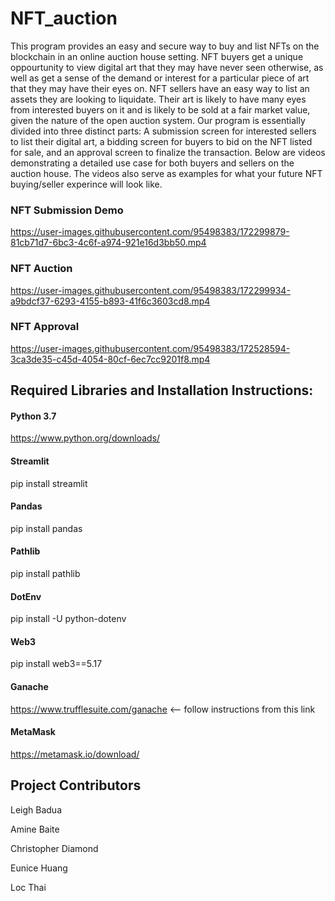 # NFT_auction

This program provides an easy and secure way to buy and list NFTs on the blockchain in an online auction house setting.  NFT buyers get a unique oppourtunity to view digital art that they may have never seen otherwise, as well as get a sense of the demand or interest for a particular piece of art that they may have their eyes on.  NFT sellers have an easy way to list an assets they are looking to liquidate.  Their art is likely to have many eyes from interested buyers on it and is likely to be sold at a fair market value, given the nature of the open auction system.  Our program is essentially divided into three distinct parts:  A submission screen for interested sellers to list their digital art, a bidding screen for buyers to bid on the NFT listed for sale, and an approval screen to finalize the transaction.  Below are videos demonstrating a detailed use case for both buyers and sellers on the auction house.  The videos also serve as examples for what your future NFT buying/seller experince will look like.

### NFT Submission Demo
https://user-images.githubusercontent.com/95498383/172299879-81cb71d7-6bc3-4c6f-a974-921e16d3bb50.mp4

### NFT Auction

https://user-images.githubusercontent.com/95498383/172299934-a9bdcf37-6293-4155-b893-41f6c3603cd8.mp4

### NFT Approval

https://user-images.githubusercontent.com/95498383/172528594-3ca3de35-c45d-4054-80cf-6ec7cc9201f8.mp4


## Required Libraries and Installation Instructions:

#### Python 3.7
https://www.python.org/downloads/

#### Streamlit
pip install streamlit

#### Pandas 
pip install pandas

#### Pathlib
pip install pathlib

#### DotEnv
pip install -U python-dotenv

#### Web3
pip install web3==5.17

#### Ganache
https://www.trufflesuite.com/ganache <-- follow instructions from this link

#### MetaMask
https://metamask.io/download/


## Project Contributors 

Leigh Badua

Amine Baite

Christopher Diamond

Eunice Huang

Loc Thai
